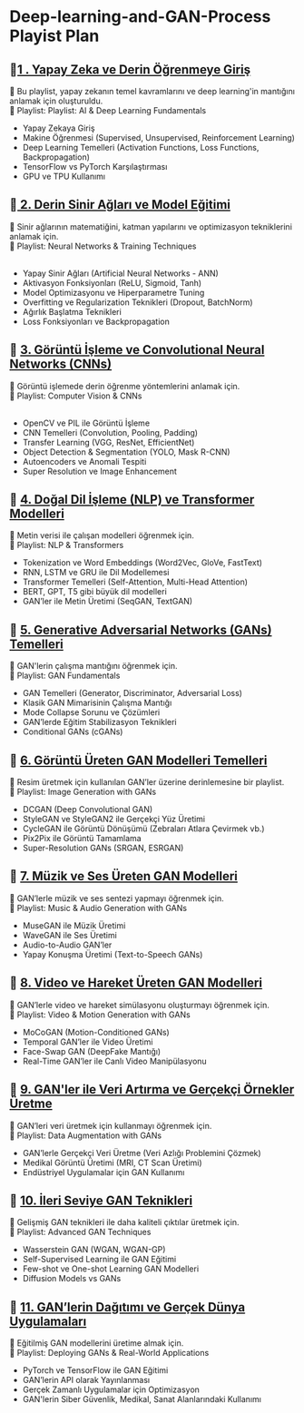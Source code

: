 # Deep-learning-and-GAN-Process Playist Plan

## 📌[1 . Yapay Zeka ve Derin Öğrenmeye Giriş](#thisll-be-a-helpful-section-about-the-greek-letter-Θ)

🎯 Bu playlist, yapay zekanın temel kavramlarını ve deep learning'in mantığını anlamak için oluşturuldu. <br>
📂 Playlist: Playlist: AI & Deep Learning Fundamentals<br>


* Yapay Zekaya Giriş <br>
* Makine Öğrenmesi (Supervised, Unsupervised, Reinforcement Learning) <br>
* Deep Learning Temelleri (Activation Functions, Loss Functions, Backpropagation)<br>
* TensorFlow vs PyTorch Karşılaştırması<br>
* GPU ve TPU Kullanımı<br>


## 📌[ 2. Derin Sinir Ağları ve Model Eğitimi](#thisll-be-a-helpful-section-about-the-greek-letter-Θ) <br>

🎯 Sinir ağlarının matematiğini, katman yapılarını ve optimizasyon tekniklerini anlamak için. <br>
📂 Playlist: Neural Networks & Training Techniques<br>
<br>
* Yapay Sinir Ağları (Artificial Neural Networks - ANN)<br>
* Aktivasyon Fonksiyonları (ReLU, Sigmoid, Tanh)<br>
* Model Optimizasyonu ve Hiperparametre Tuning<br>
* Overfitting ve Regularization Teknikleri (Dropout, BatchNorm)<br>
* Ağırlık Başlatma Teknikleri<br>
* Loss Fonksiyonları ve Backpropagation<br>

## 📌 [3. Görüntü İşleme ve Convolutional Neural Networks (CNNs)](#thisll-be-a-helpful-section-about-the-greek-letter-Θ)<br>
🎯 Görüntü işlemede derin öğrenme yöntemlerini anlamak için.<br>
📂 Playlist: Computer Vision & CNNs<br>
<br>
* OpenCV ve PIL ile Görüntü İşleme<br>
* CNN Temelleri (Convolution, Pooling, Padding)<br>
* Transfer Learning (VGG, ResNet, EfficientNet)<br>
* Object Detection & Segmentation (YOLO, Mask R-CNN)<br>
* Autoencoders ve Anomali Tespiti<br>
* Super Resolution ve Image Enhancement<br>


## 📌 [4. Doğal Dil İşleme (NLP) ve Transformer Modelleri](#thisll-be-a-helpful-section-about-the-greek-letter-Θ)<br>
🎯 Metin verisi ile çalışan modelleri öğrenmek için.<br>
📂 Playlist: NLP & Transformers<br>

* Tokenization ve Word Embeddings (Word2Vec, GloVe, FastText)<br>
* RNN, LSTM ve GRU ile Dil Modellemesi<br>
* Transformer Temelleri (Self-Attention, Multi-Head Attention)<br>
* BERT, GPT, T5 gibi büyük dil modelleri<br>
* GAN’ler ile Metin Üretimi (SeqGAN, TextGAN)<br>


## 📌 [5. Generative Adversarial Networks (GANs) Temelleri](#thisll-be-a-helpful-section-about-the-greek-letter-Θ)<br>
🎯 GAN'lerin çalışma mantığını öğrenmek için.<br>
📂 Playlist: GAN Fundamentals<br>

* GAN Temelleri (Generator, Discriminator, Adversarial Loss)<br>
* Klasik GAN Mimarisinin Çalışma Mantığı<br>
* Mode Collapse Sorunu ve Çözümleri<br>
* GAN’lerde Eğitim Stabilizasyon Teknikleri<br>
* Conditional GANs (cGANs)<br>

## 📌 [6. Görüntü Üreten GAN Modelleri Temelleri](#thisll-be-a-helpful-section-about-the-greek-letter-Θ)<br>
🎯 Resim üretmek için kullanılan GAN’ler üzerine derinlemesine bir playlist.<br>
📂 Playlist: Image Generation with GANs<br>

* DCGAN (Deep Convolutional GAN)<br>
* StyleGAN ve StyleGAN2 ile Gerçekçi Yüz Üretimi<br>
* CycleGAN ile Görüntü Dönüşümü (Zebraları Atlara Çevirmek vb.)<br>
* Pix2Pix ile Görüntü Tamamlama<br>
* Super-Resolution GANs (SRGAN, ESRGAN)<br>


## 📌 [7. Müzik ve Ses Üreten GAN Modelleri](#thisll-be-a-helpful-section-about-the-greek-letter-Θ)<br>
🎯 GAN’lerle müzik ve ses sentezi yapmayı öğrenmek için.<br>
📂 Playlist: Music & Audio Generation with GANs<br>

* MuseGAN ile Müzik Üretimi<br>
* WaveGAN ile Ses Üretimi<br>
* Audio-to-Audio GAN’ler<br>
* Yapay Konuşma Üretimi (Text-to-Speech GANs)<br>


## 📌 [8. Video ve Hareket Üreten GAN Modelleri](#thisll-be-a-helpful-section-about-the-greek-letter-Θ)<br>
🎯 GAN’lerle video ve hareket simülasyonu oluşturmayı öğrenmek için.<br>
📂 Playlist: Video & Motion Generation with GANs<br>

* MoCoGAN (Motion-Conditioned GANs)<br>
* Temporal GAN’ler ile Video Üretimi<br>
* Face-Swap GAN (DeepFake Mantığı)<br>
* Real-Time GAN’ler ile Canlı Video Manipülasyonu<br>


 
## 📌 [9. GAN'ler ile Veri Artırma ve Gerçekçi Örnekler Üretme](#thisll-be-a-helpful-section-about-the-greek-letter-Θ)<br>
🎯 GAN’leri veri üretmek için kullanmayı öğrenmek için.<br>
📂 Playlist: Data Augmentation with GANs<br>

* GAN’lerle Gerçekçi Veri Üretme (Veri Azlığı Problemini Çözmek)<br>
* Medikal Görüntü Üretimi (MRI, CT Scan Üretimi)<br>
* Endüstriyel Uygulamalar için GAN Kullanımı<br>

## 📌 [10. İleri Seviye GAN Teknikleri](#thisll-be-a-helpful-section-about-the-greek-letter-Θ)<br>
🎯 Gelişmiş GAN teknikleri ile daha kaliteli çıktılar üretmek için.<br>
📂 Playlist: Advanced GAN Techniques<br>

* Wasserstein GAN (WGAN, WGAN-GP)<br>
* Self-Supervised Learning ile GAN Eğitimi<br>
* Few-shot ve One-shot Learning GAN Modelleri<br>
* Diffusion Models vs GANs<br>


## 📌 [11. GAN’lerin Dağıtımı ve Gerçek Dünya Uygulamaları](#thisll-be-a-helpful-section-about-the-greek-letter-Θ)<br>
🎯 Eğitilmiş GAN modellerini üretime almak için.<br>
📂 Playlist: Deploying GANs & Real-World Applications<br>

* PyTorch ve TensorFlow ile GAN Eğitimi<br>
* GAN’lerin API olarak Yayınlanması<br>
* Gerçek Zamanlı Uygulamalar için Optimizasyon<br>
* GAN'lerin Siber Güvenlik, Medikal, Sanat Alanlarındaki Kullanımı<br>



